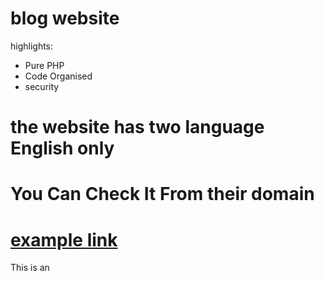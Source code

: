 # blog website

highlights:

* Pure PHP
* Code Organised
* security
# the website has two language English only
# You Can Check It From their domain 
# [example link](http://example.com/)
<p>This is an <a href="http://example.com/">
